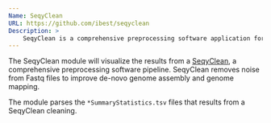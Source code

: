 ```yaml
---
Name: SeqyClean
URL: https://github.com/ibest/seqyclean
Description: >
    SeqyClean is a comprehensive preprocessing software application for NGS reads.
---
```


The SeqyClean module will visualize the results from a [SeqyClean](https://github.com/ibest/seqyclean), a comprehensive preprocessing software pipeline. SeqyClean removes noise from Fastq files to improve de-novo genome assembly and genome mapping.

The module parses the `*SummaryStatistics.tsv` files that results from a SeqyClean cleaning.

